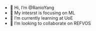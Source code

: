 - 👋 Hi, I’m @RanioYang
- 👀 My intesrst is focusing on ML
- 🌱 I’m currently learning at UoE
- 💞️ I’m looking to collaborate on REFVOS
